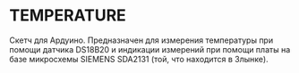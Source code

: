 # TEMPERATURE
Скетч для Ардуино. Предназначен для измерения температуры при помощи датчика DS18B20 и индикации измерений при помощи платы на базе микросхемы SIEMENS SDA2131 (той, что находится в Злынке).
